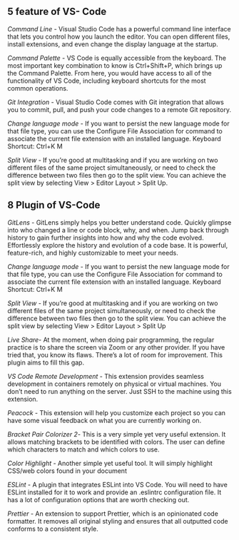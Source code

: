 ## 5 feature of VS- Code 
*Command Line* - Visual Studio Code has a powerful command line interface that lets you control how you launch the editor. You can open different files, install extensions, and even change the display language at the startup.


*Command Palette* - VS Code is equally accessible from the keyboard. The most important key combination to know is Ctrl+Shift+P, which brings up the Command Palette. From here, you would have access to all of the functionality of VS Code, including keyboard shortcuts for the most common operations.

*Git Integration* - Visual Studio Code comes with Git integration that allows you to commit, pull, and push your code changes to a remote Git repository.

*Change language mode* - If you want to persist the new language mode for that file type, you can use the Configure File Association for command to associate the current file extension with an installed language.
Keyboard Shortcut: Ctrl+K M

*Split View* - If you’re good at multitasking and if you are working on two different files of the same project simultaneously, or need to check the difference between two files then go to the split view.
You can achieve the split view by selecting View > Editor Layout > Split Up.


## 8 Plugin of VS-Code

*GitLens* - GitLens simply helps you better understand code. Quickly glimpse into who changed a line or code block, why, and when. Jump back through history to gain further insights into how and why the code evolved. Effortlessly explore the history and evolution of a code base. It is powerful, feature-rich, and highly customizable to meet your needs.

*Change language mode* - If you want to persist the new language mode for that file type, you can use the Configure File Association for command to associate the current file extension with an installed language.
Keyboard Shortcut: Ctrl+K M

*Split View* - If you’re good at multitasking and if you are working on two different files of the same project simultaneously, or need to check the difference between two files then go to the split view.
You can achieve the split view by selecting View > Editor Layout > Split Up


*Live Share*- At the moment, when doing pair programming, the regular practice is to share the screen via Zoom or any other provider. If you have tried that, you know its flaws. There’s a lot of room for improvement. This plugin aims to fill this gap.


*VS Code Remote Development* - This extension provides seamless development in containers remotely on physical or virtual machines. You don’t need to run anything on the server. Just SSH to the machine using this extension.

 *Peacock* -  This extension will help you customize each project so you can have some visual feedback on what you are currently working on.

*Bracket Pair Colorizer 2*- This is a very simple yet very useful extension. It allows matching brackets to be identified with colors. The user can define which characters to match and which colors to use.

*Color Highlight* - Another simple yet useful tool. It will simply highlight CSS/web colors found in your document

*ESLint* - A plugin that integrates ESLint into VS Code. You will need to have ESLint installed for it to work and provide an .eslintrc configuration file.
It has a lot of configuration options that are worth checking out.

*Prettier* - An extension to support Prettier, which is an opinionated code formatter. It removes all original styling and ensures that all outputted code conforms to a consistent style.
